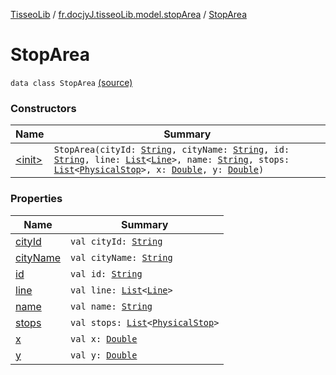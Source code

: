 [TisseoLib](../../index.md) / [fr.docjyJ.tisseoLib.model.stopArea](../index.md) / [StopArea](./index.md)

# StopArea

`data class StopArea` [(source)](https://github.com/docjyj/tisseoLib/tree/master/src/main/kotlin/fr/docjyJ/tisseoLib/model/stopArea/StopArea.kt#L8)

### Constructors

| Name | Summary |
|---|---|
| [&lt;init&gt;](-init-.md) | `StopArea(cityId: `[`String`](https://kotlinlang.org/api/latest/jvm/stdlib/kotlin/-string/index.html)`, cityName: `[`String`](https://kotlinlang.org/api/latest/jvm/stdlib/kotlin/-string/index.html)`, id: `[`String`](https://kotlinlang.org/api/latest/jvm/stdlib/kotlin/-string/index.html)`, line: `[`List`](https://kotlinlang.org/api/latest/jvm/stdlib/kotlin.collections/-list/index.html)`<`[`Line`](../../fr.docjy-j.tisseo-lib.model.line/-line/index.md)`>, name: `[`String`](https://kotlinlang.org/api/latest/jvm/stdlib/kotlin/-string/index.html)`, stops: `[`List`](https://kotlinlang.org/api/latest/jvm/stdlib/kotlin.collections/-list/index.html)`<`[`PhysicalStop`](../../fr.docjy-j.tisseo-lib.model.stop-point/-physical-stop/index.md)`>, x: `[`Double`](https://kotlinlang.org/api/latest/jvm/stdlib/kotlin/-double/index.html)`, y: `[`Double`](https://kotlinlang.org/api/latest/jvm/stdlib/kotlin/-double/index.html)`)` |

### Properties

| Name | Summary |
|---|---|
| [cityId](city-id.md) | `val cityId: `[`String`](https://kotlinlang.org/api/latest/jvm/stdlib/kotlin/-string/index.html) |
| [cityName](city-name.md) | `val cityName: `[`String`](https://kotlinlang.org/api/latest/jvm/stdlib/kotlin/-string/index.html) |
| [id](id.md) | `val id: `[`String`](https://kotlinlang.org/api/latest/jvm/stdlib/kotlin/-string/index.html) |
| [line](line.md) | `val line: `[`List`](https://kotlinlang.org/api/latest/jvm/stdlib/kotlin.collections/-list/index.html)`<`[`Line`](../../fr.docjy-j.tisseo-lib.model.line/-line/index.md)`>` |
| [name](name.md) | `val name: `[`String`](https://kotlinlang.org/api/latest/jvm/stdlib/kotlin/-string/index.html) |
| [stops](stops.md) | `val stops: `[`List`](https://kotlinlang.org/api/latest/jvm/stdlib/kotlin.collections/-list/index.html)`<`[`PhysicalStop`](../../fr.docjy-j.tisseo-lib.model.stop-point/-physical-stop/index.md)`>` |
| [x](x.md) | `val x: `[`Double`](https://kotlinlang.org/api/latest/jvm/stdlib/kotlin/-double/index.html) |
| [y](y.md) | `val y: `[`Double`](https://kotlinlang.org/api/latest/jvm/stdlib/kotlin/-double/index.html) |
